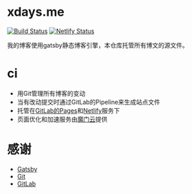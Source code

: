 # xdays.me

[![Build Status](https://gitlab.com/xdays/xdays.gitlab.io/badges/master/pipeline.svg)](https://gitlab.com/xdays/xdays.gitlab.io/tree/master) [![Netlify Status](https://api.netlify.com/api/v1/badges/9a939a63-f76d-44cf-9abf-7e602aa44ca4/deploy-status)](https://app.netlify.com/sites/xdays-blog/deploys)

我的博客使用gatsby静态博客引擎，本仓库托管所有博文的源文件。

# ci

* 用Git管理所有博客的变动
* 当有改动提交时通过GitLab的Pipeline来生成站点文件
* 托管在[GitLab的Pages](https://about.gitlab.com/product/pages/)和[Netlify](https://www.netlify.com/)服务下
* 页面优化和加速服务由[魔门云](https://www.cachemoment.com/)提供

# 感谢

* [Gatsby](https://www.gatsbyjs.org)
* [Git](http://git-scm.com)
* [GitLab](https://about.gitlab.com)
